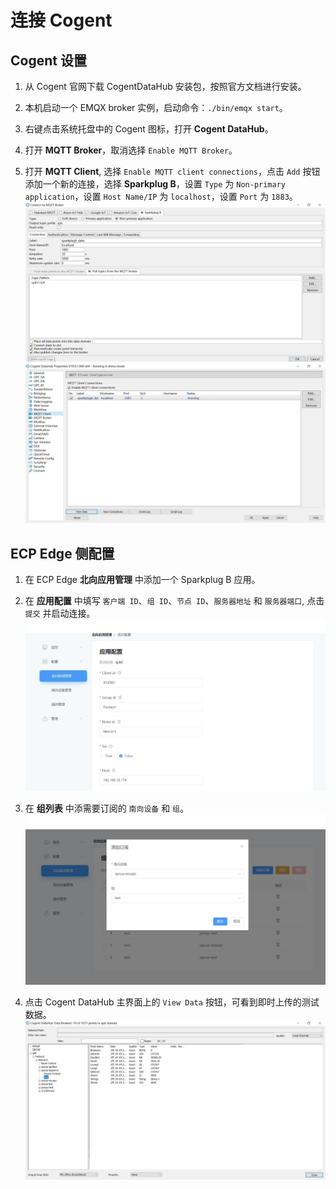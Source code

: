 # 连接 Cogent

## Cogent 设置

1. 从 Cogent 官网下载 CogentDataHub 安装包，按照官方文档进行安装。

2. 本机启动一个 EMQX broker 实例，启动命令：`./bin/emqx start`。

3. 右键点击系统托盘中的 Cogent 图标，打开 **Cogent DataHub**。

4. 打开 **MQTT Broker**，取消选择 `Enable MQTT Broker`。

5. 打开 **MQTT Client**, 选择 `Enable MQTT client connections`，点击 `Add` 按钮添加一个新的连接，选择 **Sparkplug B**，设置 `Type` 为 `Non-primary application`，设置 `Host Name/IP` 为 `localhost`，设置 `Port` 为 `1883`。
![cogent1](./assets/cogent1.jpg)
![cogent2](./assets/cogent2.jpg)

## ECP Edge 侧配置

1. 在 ECP Edge **北向应用管理** 中添加一个 Sparkplug B 应用。

2. 在 **应用配置** 中填写 `客户端 ID`、`组 ID`、`节点 ID`、`服务器地址` 和 `服务器端口`, 点击 `提交` 并启动连接。
![ignition2](./assets/ignition2.jpg)

3. 在 **组列表** 中添需要订阅的 `南向设备` 和 `组`。
![ignition3](./assets/ignition3.jpg)

4. 点击 Cogent DataHub 主界面上的 `View Data` 按钮，可看到即时上传的测试数据。
![cogent3](./assets/cogent3.jpg)
